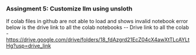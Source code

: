 ### Assingment 5: Customize llm using unsloth

If colab files in github are not able to load and shows invalid notebook error below is the drive link to all the colab notebooks
-- Drive link to all the colab - https://drive.google.com/drive/folders/18_fdAzgrd21EcZ04cX4awXtTLcAYLtHg?usp=drive_link
